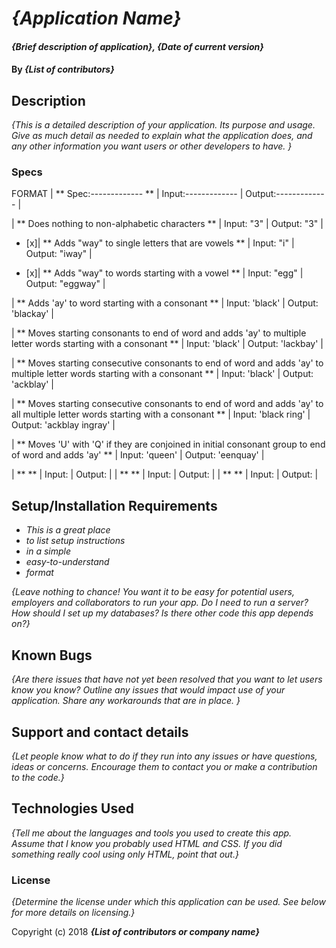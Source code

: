 # _{Application Name}_

#### _{Brief description of application}, {Date of current version}_

#### By _**{List of contributors}**_

## Description

_{This is a detailed description of your application. Its purpose and usage.  Give as much detail as needed to explain what the application does, and any other information you want users or other developers to have. }_

### Specs
FORMAT
| ** Spec:------------- ** | Input:------------- | Output:------------- |

| ** Does nothing to non-alphabetic characters ** | Input: "3" | Output: "3" |

- [x]| ** Adds "way" to single letters that are vowels ** | Input: "i" | Output: "iway" |

- [x]| ** Adds "way" to words starting with a vowel ** | Input: "egg" | Output: "eggway" |

| ** Adds 'ay' to word starting with a consonant ** | Input: 'black' | Output: 'blackay' |

| ** Moves starting consonants to end of word and adds 'ay' to multiple letter words starting with a consonant ** | Input: 'black' | Output: 'lackbay' |

| ** Moves starting consecutive consonants to end of word and adds 'ay' to multiple letter words starting with a consonant ** | Input: 'black' | Output: 'ackblay' |

| ** Moves starting consecutive consonants to end of word and adds 'ay' to all multiple letter words starting with a consonant ** | Input: 'black ring' | Output: 'ackblay ingray' |

| ** Moves 'U' with 'Q' if they are conjoined in initial consonant group to end of word and adds 'ay' ** | Input: 'queen' | Output: 'eenquay' |

| **  ** | Input: | Output: |
| **  ** | Input: | Output: |
| **  ** | Input: | Output: |

## Setup/Installation Requirements
* _This is a great place_
* _to list setup instructions_
* _in a simple_
* _easy-to-understand_
* _format_

_{Leave nothing to chance! You want it to be easy for potential users, employers and collaborators to run your app. Do I need to run a server? How should I set up my databases? Is there other code this app depends on?}_

## Known Bugs

_{Are there issues that have not yet been resolved that you want to let users know you know?  Outline any issues that would impact use of your application.  Share any workarounds that are in place. }_

## Support and contact details

_{Let people know what to do if they run into any issues or have questions, ideas or concerns.  Encourage them to contact you or make a contribution to the code.}_

## Technologies Used

_{Tell me about the languages and tools you used to create this app. Assume that I know you probably used HTML and CSS. If you did something really cool using only HTML, point that out.}_

### License

*{Determine the license under which this application can be used.  See below for more details on licensing.}*

Copyright (c) 2018 **_{List of contributors or company name}_**
